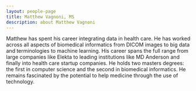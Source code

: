 ```yaml
---
layout: people-page
title: Matthew Vagnoni, MS
description: about Matthew Vagnoni
---
```


Matthew has spent his career integrating data in health care.  He has worked across all aspects of biomedical informatics from DICOM images to big data and terminologies to machine learning.  His career spans the full range from large companies like Elekta to leading institutions like MD Anderson and finally into health care startup companies.  He holds two masters degrees: the first in computer science and the second in biomedical informatics.  He remains fascinated by the potential to help medicine through the use of technology. 
